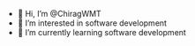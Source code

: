- 👋 Hi, I’m @ChiragWMT
- 👀 I’m interested in software development
- 🌱 I’m currently learning software development

<!---
ChiragWMT/ChiragWMT is a ✨ special ✨ repository because its `README.md` (this file) appears on your GitHub profile.
You can click the Preview link to take a look at your changes.
--->
